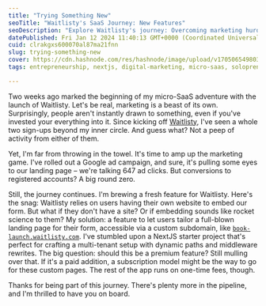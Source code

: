 ```yaml
---
title: "Trying Something New"
seoTitle: "Waitlisty's SaaS Journey: New Features"
seoDescription: "Explore Waitlisty's journey: Overcoming marketing hurdles and innovating in micro-SaaS with unique features."
datePublished: Fri Jan 12 2024 11:40:13 GMT+0000 (Coordinated Universal Time)
cuid: clrakgxs600070al87ma21fnn
slug: trying-something-new
cover: https://cdn.hashnode.com/res/hashnode/image/upload/v1705065498036/9760d1ed-af33-4326-bced-a1edbb13bd3d.jpeg
tags: entrepreneurship, nextjs, digital-marketing, micro-saas, solopreneur

---
```



Two weeks ago marked the beginning of my micro-SaaS adventure with the launch of Waitlisty. Let's be real, marketing is a beast of its own. Surprisingly, people aren't instantly drawn to something, even if you've invested your everything into it. Since kicking off [Waitlisty](https://waitlisty.io), I've seen a whole two sign-ups beyond my inner circle. And guess what? Not a peep of activity from either of them.

Yet, I'm far from throwing in the towel. It's time to amp up the marketing game. I've rolled out a Google ad campaign, and sure, it's pulling some eyes to our landing page – we're talking 647 ad clicks. But conversions to registered accounts? A big round zero.

Still, the journey continues. I'm brewing a fresh feature for Waitlisty. Here's the snag: Waitlisty relies on users having their own website to embed our form. But what if they don't have a site? Or if embedding sounds like rocket science to them? My solution: a feature to let users tailor a full-blown landing page for their form, accessible via a custom subdomain, like [`book-launch.waitlisty.com`](http://book-launch.waitlisty.com). I've stumbled upon a NextJS starter project that's perfect for crafting a multi-tenant setup with dynamic paths and middleware rewrites. The big question: should this be a premium feature? Still mulling over that. If it's a paid addition, a subscription model might be the way to go for these custom pages. The rest of the app runs on one-time fees, though.

Thanks for being part of this journey. There's plenty more in the pipeline, and I'm thrilled to have you on board.

